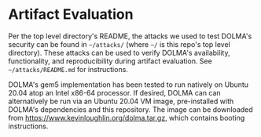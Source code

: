 # Artifact Evaluation

Per the top level directory's README, the attacks we used to test DOLMA's security can be found in `~/attacks/` (where `~/` is this repo's top level directory). These attacks can be used to verify DOLMA's availability, functionality, and reproducibility during artifact evaluation. See `~/attacks/README.md` for instructions.

DOLMA's gem5 implementation has been tested to run natively on Ubuntu 20.04 atop an Intel x86-64 processor. If desired, DOLMA can can alternatively be run via an Ubuntu 20.04 VM image, pre-installed with DOLMA's dependencies and this repository. The image can be downloaded from https://www.kevinloughlin.org/dolma.tar.gz, which contains booting instructions.
